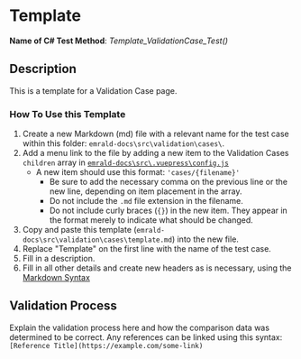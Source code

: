 
# Template
**Name of C# Test Method**: *Template_ValidationCase_Test()*

## Description
This is a template for a Validation Case page.

### How To Use this Template
1. Create a new Markdown (md) file with a relevant name for the test case within this folder: `emrald-docs\src\validation\cases\`.
1. Add a menu link to the file by adding a new item to the Validation Cases `children` array in [`emrald-docs\src\.vuepress\config.js`](https://github.com/idaholab/EMRALD/blob/main/emrald-docs/src/.vuepress/config.js)
   - A new item should use this format: `'cases/{filename}'`
      - Be sure to add the necessary comma on the previous line or the new line, depending on item placement in the array.
      - Do not include the `.md` file extension in the filename.
      - Do not include curly braces (`{}`) in the new item. They appear in the format merely to indicate what should be changed.
1. Copy and paste this template (`emrald-docs\src\validation\cases\template.md`) into the new file.
1. Replace "Template" on the first line with the name of the test case.
1. Fill in a description.
1. Fill in all other details and create new headers as is necessary, using the [Markdown Syntax](https://www.markdownguide.org/basic-syntax/)

## Validation Process
Explain the validation process here and how the comparison data was determined to be correct.  Any references can be linked using this syntax: `[Reference Title](https://example.com/some-link)`

<!--Each new file must contain this copyright notice-->
<!--Copyright 2021 Battelle Energy Alliance-->